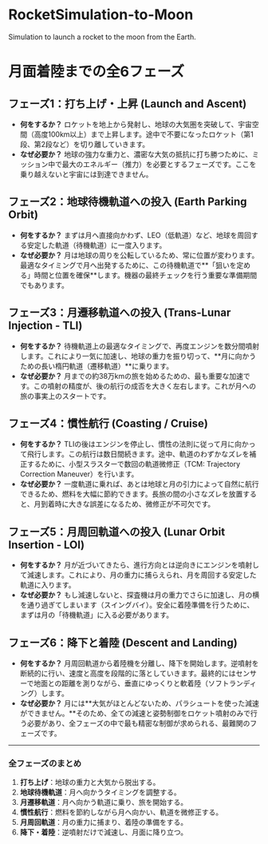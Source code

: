 # RocketSimulation-to-Moon
Simulation to launch a rocket to the moon from the Earth.

# 月面着陸までの全6フェーズ

## フェーズ1：打ち上げ・上昇 (Launch and Ascent)
* **何をするか？**
    ロケットを地上から発射し、地球の大気圏を突破して、宇宙空間（高度100km以上）まで上昇します。途中で不要になったロケット（第1段、第2段など）を切り離していきます。
* **なぜ必要か？**
    地球の強力な重力と、濃密な大気の抵抗に打ち勝つために、ミッション中で最大のエネルギー（推力）を必要とするフェーズです。ここを乗り越えないと宇宙には到達できません。

## フェーズ2：地球待機軌道への投入 (Earth Parking Orbit)
* **何をするか？**
    まずは月へ直接向かわず、LEO（低軌道）など、地球を周回する安定した軌道（待機軌道）に一度入ります。
* **なぜ必要か？**
    月は地球の周りを公転しているため、常に位置が変わります。最適なタイミングで月へ出発するために、この待機軌道で**「狙いを定める」時間と位置を確保**します。機器の最終チェックを行う重要な準備期間でもあります。

## フェーズ3：月遷移軌道への投入 (Trans-Lunar Injection - TLI)
* **何をするか？**
    待機軌道上の最適なタイミングで、再度エンジンを数分間噴射します。これにより一気に加速し、地球の重力を振り切って、**月に向かうための長い楕円軌道（遷移軌道）**に乗ります。
* **なぜ必要か？**
    月までの約38万kmの旅を始めるための、最も重要な加速です。この噴射の精度が、後の航行の成否を大きく左右します。これが月への旅の事実上のスタートです。

## フェーズ4：慣性航行 (Coasting / Cruise)
* **何をするか？**
    TLIの後はエンジンを停止し、慣性の法則に従って月に向かって飛行します。この航行は数日間続きます。途中、軌道のわずかなズレを補正するために、小型スラスターで数回の軌道微修正（TCM: Trajectory Correction Maneuver）を行います。
* **なぜ必要か？**
    一度軌道に乗れば、あとは地球と月の引力によって自然に航行できるため、燃料を大幅に節約できます。長旅の間の小さなズレを放置すると、月到着時に大きな誤差になるため、微修正が不可欠です。

## フェーズ5：月周回軌道への投入 (Lunar Orbit Insertion - LOI)
* **何をするか？**
    月が近づいてきたら、進行方向とは逆向きにエンジンを噴射して減速します。これにより、月の重力に捕らえられ、月を周回する安定した軌道に入ります。
* **なぜ必要か？**
    もし減速しないと、探査機は月の重力でさらに加速し、月の横を通り過ぎてしまいます（スイングバイ）。安全に着陸準備を行うために、まずは月の「待機軌道」に入る必要があります。

## フェーズ6：降下と着陸 (Descent and Landing)
* **何をするか？**
    月周回軌道から着陸機を分離し、降下を開始します。逆噴射を断続的に行い、速度と高度を段階的に落としていきます。最終的にはセンサーで地面との距離を測りながら、垂直にゆっくりと軟着陸（ソフトランディング）します。
* **なぜ必要か？**
    月には**大気がほとんどないため、パラシュートを使った減速ができません。**そのため、全ての減速と姿勢制御をロケット噴射のみで行う必要があり、全フェーズの中で最も精密な制御が求められる、最難関のフェーズです。

---
### 全フェーズのまとめ
1.  **打ち上げ**：地球の重力と大気から脱出する。
2.  **地球待機軌道**：月へ向かうタイミングを調整する。
3.  **月遷移軌道**：月へ向かう軌道に乗り、旅を開始する。
4.  **慣性航行**：燃料を節約しながら月へ向かい、軌道を微修正する。
5.  **月周回軌道**：月の重力に捕まり、着陸の準備をする。
6.  **降下・着陸**：逆噴射だけで減速し、月面に降り立つ。
